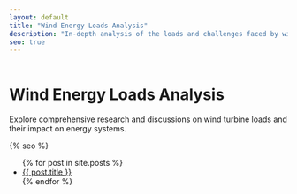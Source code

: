 ```yaml
---
layout: default
title: "Wind Energy Loads Analysis"
description: "In-depth analysis of the loads and challenges faced by wind energy systems."
seo: true
---
```


<header>
  <meta name="viewport" content="width=device-width, initial-scale=1">
  <meta name="robots" content="index, follow">
  <meta name="geo.region" content="DE-BW">
</header>

# Wind Energy Loads Analysis

Explore comprehensive research and discussions on wind turbine loads and their impact on energy systems.

{% seo %}

<ul>
  {% for post in site.posts %}
    <li>
      <a href="{{ post.url }}">{{ post.title }}</a>
    </li>
  {% endfor %}
</ul>